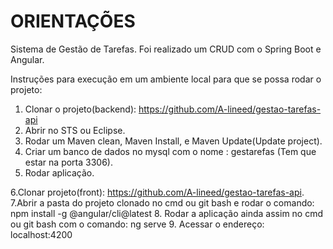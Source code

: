 # ORIENTAÇÕES
Sistema de Gestão de Tarefas.
Foi realizado um CRUD com o Spring Boot e Angular. 

Instruções para execução em um
ambiente local para que se possa rodar o projeto:

1. Clonar o projeto(backend): https://github.com/A-lineed/gestao-tarefas-api
2. Abrir no STS ou Eclipse.
3. Rodar um Maven clean, Maven Install, e Maven Update(Update project).
4. Criar um banco de dados no mysql com o nome : gestarefas (Tem que estar na porta 3306). 
5. Rodar aplicação.

6.Clonar projeto(front): https://github.com/A-lineed/gestao-tarefas-api.
7.Abrir a pasta do projeto clonado no cmd ou git bash e rodar o comando: npm install -g @angular/cli@latest
8. Rodar a aplicação ainda assim no cmd ou git bash com o comando: ng serve
9. Acessar o endereço: localhost:4200


